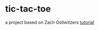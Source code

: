 # tic-tac-toe

a project based on Zach Gollwitzers [tutorial](https://github.com/zachgoll/tic-tac-toe-subscriber-refactor)

